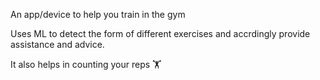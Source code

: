 An app/device to help you train in the gym

Uses ML to detect the form of different exercises and accrdingly provide assistance and advice.

It also helps in counting your reps 🏋️
